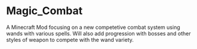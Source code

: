 # Magic_Combat
A Minecraft Mod focusing on a new competetive combat system using wands with various spells.
Will also add progression with bosses and other styles of weapon to compete with the wand variety.
